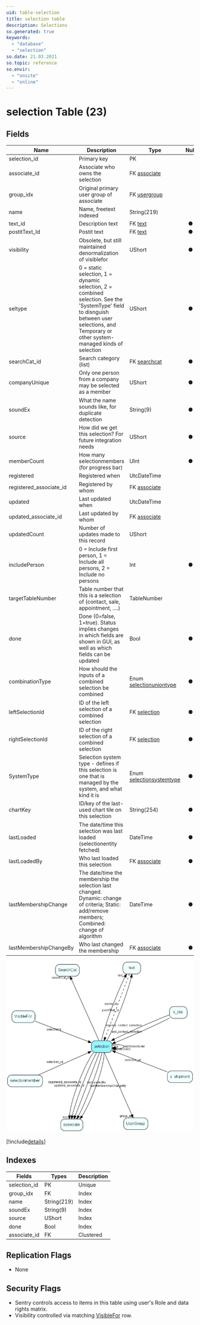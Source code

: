 ```yaml
---
uid: table-selection
title: selection table
description: Selections
so.generated: true
keywords:
  - "database"
  - "selection"
so.date: 21.03.2021
so.topic: reference
so.envir:
  - "onsite"
  - "online"
---
```


# selection Table (23)

## Fields

| Name | Description | Type | Null |
|------|-------------|------|:----:|
|selection\_id|Primary key|PK| |
|associate\_id|Associate who owns the selection|FK [associate](associate.md)| |
|group\_idx|Original primary user group of associate|FK [usergroup](usergroup.md)| |
|name|Name, freetext indexed|String(219)| |
|text\_id|Description text|FK [text](text.md)|&#x25CF;|
|postitText\_Id|Postit text|FK [text](text.md)|&#x25CF;|
|visibility|Obsolete, but still maintained denormalization of visiblefor|UShort|&#x25CF;|
|seltype|0 = static selection, 1 = dynamic selection, 2 = combined selection. See the &apos;SystemType&apos; field to disnguish between user selections, and Temporary or other system-managed kinds of selection|UShort|&#x25CF;|
|searchCat\_id|Search category (list)|FK [searchcat](searchcat.md)|&#x25CF;|
|companyUnique|Only one person from a company may be selected as a member|UShort|&#x25CF;|
|soundEx|What the name sounds like, for duplicate detection|String(9)|&#x25CF;|
|source|How did we get this selection? For future integration needs|UShort|&#x25CF;|
|memberCount|How many selectionmembers (for progress bar)|UInt|&#x25CF;|
|registered|Registered when|UtcDateTime| |
|registered\_associate\_id|Registered by whom|FK [associate](associate.md)| |
|updated|Last updated when|UtcDateTime| |
|updated\_associate\_id|Last updated by whom|FK [associate](associate.md)| |
|updatedCount|Number of updates made to this record|UShort| |
|includePerson|0 = Include first person, 1 = Include all persons, 2 = Include no persons|Int|&#x25CF;|
|targetTableNumber|Table number that this is a selection of (contact, sale, appointment, ....)|TableNumber| |
|done|Done (0=false, 1=true). Status implies changes in which fields are shown in GUI, as well as which fields can be updated|Bool|&#x25CF;|
|combinationType|How should the inputs of a combined selection be combined|Enum [selectionuniontype](enums/selectionuniontype.md)|&#x25CF;|
|leftSelectionId|ID of the left selection of a combined selection|FK [selection](selection.md)|&#x25CF;|
|rightSelectionId|ID of the right selection of a combined selection|FK [selection](selection.md)|&#x25CF;|
|SystemType|Selection system type - defines if this selection is one that is managed by the system, and what kind it is|Enum [selectionsystemtype](enums/selectionsystemtype.md)|&#x25CF;|
|chartKey|ID/key of the last-used chart tile on this selection|String(254)|&#x25CF;|
|lastLoaded|The date/time this selection was last loaded (selectionentity fetched)|DateTime|&#x25CF;|
|lastLoadedBy|Who last loaded this selection|FK [associate](associate.md)|&#x25CF;|
|lastMembershipChange|The date/time the membership the selection last changed. Dynamic: change of criteria; Static: add/remove members; Combined: change of algorithm|DateTime|&#x25CF;|
|lastMembershipChangeBy|Who last changed the membership|FK [associate](associate.md)|&#x25CF;|


![selection table relationship diagram](./media/selection.png)

[!include[details](./includes/selection.md)]

## Indexes

| Fields | Types | Description |
|--------|-------|-------------|
|selection\_id |PK |Unique |
|group\_idx |FK |Index |
|name |String(219) |Index |
|soundEx |String(9) |Index |
|source |UShort |Index |
|done |Bool |Index |
|associate\_id |FK |Clustered |

## Replication Flags

* None

## Security Flags

* Sentry controls access to items in this table using user's Role and data rights matrix.
* Visibility controlled via matching [VisibleFor](VisibleFor.md) row.

